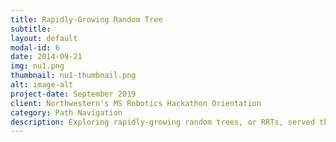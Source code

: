```yaml
---
title: Rapidly-Growing Random Tree
subtitle:
layout: default
modal-id: 6
date: 2014-09-21
img: nu1.png
thumbnail: nu1-thumbnail.png
alt: image-alt
project-date: September 2019
client: Northwestern's MS Robotics Hackathon Orientation
category: Path Navigation
description: Exploring rapidly-growing random trees, or RRTs, served the last challenge in Northwestern University’s MS Robotics Hackathon orientation. An RRT is a means of generating random paths, and with obstacles in mind, avoids them to ideally reach an end coordinate. The challenge was intended to help students grow familiar with Python while exercising a phenomenon common in robot path navigation. After coding an RRT without a destination, which was followed by coding an RRT that navigates around circle obstacles, the last task yielded an RRT navigating around Northwestern University’s N logo to connect a start and end point. More detailed instructions on this challenge are outlined here: http://robotics.mech.northwestern.edu/~elwin/ View the project on github: https://github.com/marcelbonnici/rrt
---
```

